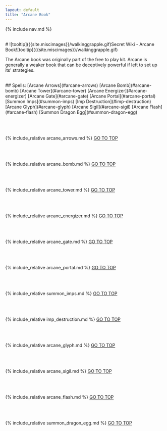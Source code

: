 ```yaml
---
layout: default
title: "Arcane Book"
---
```



{% include nav.md  %}

<br />
# ![tooltip]({{site.miscimages}}/walkinggrapple.gif)Secret Wiki - Arcane Book![tooltip]({{site.miscimages}}/walkinggrapple.gif)

The Arcane book was originally part of the free to play kit. Arcane is generally a weaker book that can be deceptively powerful if left to set up its' strategies.

<br />
## Spells: 
[Arcane Arrows](#arcane-arrows) 
[Arcane Bomb](#arcane-bomb) 
[Arcane Tower](#arcane-tower) 
[Arcane Energizer](#arcane-energizer) 
[Arcane Gate](#arcane-gate) 
[Arcane Portal](#arcane-portal) 
[Summon Imps](#summon-imps) 
[Imp Destruction](#imp-destruction) 
[Arcane Glyph](#arcane-glyph) 
[Arcane Sigil](#arcane-sigil) 
[Arcane Flash](#arcane-flash) 
[Summon Dragon Egg](#summon-dragon-egg)
<br /><br /><br /><br />

{% include_relative arcane_arrows.md %}
[GO TO TOP](#secret-wiki---arcane-book)
<br /><br /><br /><br />


{% include_relative arcane_bomb.md %}
[GO TO TOP](#secret-wiki---arcane-book)
<br /><br /><br /><br />


{% include_relative arcane_tower.md %}
[GO TO TOP](#secret-wiki---arcane-book)
<br /><br /><br /><br />


{% include_relative arcane_energizer.md %}
[GO TO TOP](#secret-wiki---arcane-book)
<br /><br /><br /><br />


{% include_relative arcane_gate.md %}
[GO TO TOP](#secret-wiki---arcane-book)
<br /><br /><br /><br />


{% include_relative arcane_portal.md %}
[GO TO TOP](#secret-wiki---arcane-book)
<br /><br /><br /><br />


{% include_relative summon_imps.md %}
[GO TO TOP](#secret-wiki---arcane-book)
<br /><br /><br /><br />


{% include_relative imp_destruction.md %}
[GO TO TOP](#secret-wiki---arcane-book)
<br /><br /><br /><br />


{% include_relative arcane_glyph.md %}
[GO TO TOP](#secret-wiki---arcane-book)
<br /><br /><br /><br />


{% include_relative arcane_sigil.md %}
[GO TO TOP](#secret-wiki---arcane-book)
<br /><br /><br /><br />


{% include_relative arcane_flash.md %}
[GO TO TOP](#secret-wiki---arcane-book)
<br /><br /><br /><br />


{% include_relative summon_dragon_egg.md %}
[GO TO TOP](#secret-wiki---arcane-book)
<br /><br /><br /><br />


